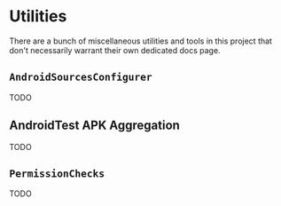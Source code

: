 Utilities
=========

There are a bunch of miscellaneous utilities and tools in this project that don't necessarily warrant their own dedicated docs page.

## `AndroidSourcesConfigurer`

TODO

## AndroidTest APK Aggregation

TODO

## `PermissionChecks`

TODO